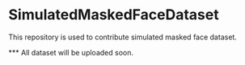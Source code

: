 # SimulatedMaskedFaceDataset
This repository is used to contribute simulated masked face dataset. 

*** All dataset will be uploaded soon.
